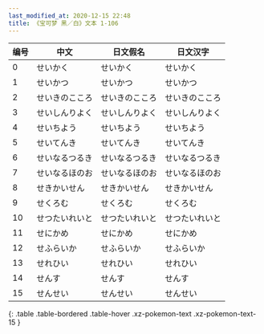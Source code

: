 ```yaml
---
last_modified_at: 2020-12-15 22:48
title: 《宝可梦 黑／白》文本 1-106
---
```

| 编号 | 中文 | 日文假名 | 日文汉字 |
| ---- | ---- | ---- | --- |
| 0 | せいかく | せいかく | せいかく |
| 1 | せいかつ | せいかつ | せいかつ |
| 2 | せいきのこころ | せいきのこころ | せいきのこころ |
| 3 | せいしんりよく | せいしんりよく | せいしんりよく |
| 4 | せいちよう | せいちよう | せいちよう |
| 5 | せいてんき | せいてんき | せいてんき |
| 6 | せいなるつるき | せいなるつるき | せいなるつるき |
| 7 | せいなるほのお | せいなるほのお | せいなるほのお |
| 8 | せきかいせん | せきかいせん | せきかいせん |
| 9 | せくろむ | せくろむ | せくろむ |
| 10 | せつたいれいと | せつたいれいと | せつたいれいと |
| 11 | せにかめ | せにかめ | せにかめ |
| 12 | せふらいか | せふらいか | せふらいか |
| 13 | せれひい | せれひい | せれひい |
| 14 | せんす | せんす | せんす |
| 15 | せんせい | せんせい | せんせい |
{: .table .table-bordered .table-hover .xz-pokemon-text .xz-pokemon-text-15 }